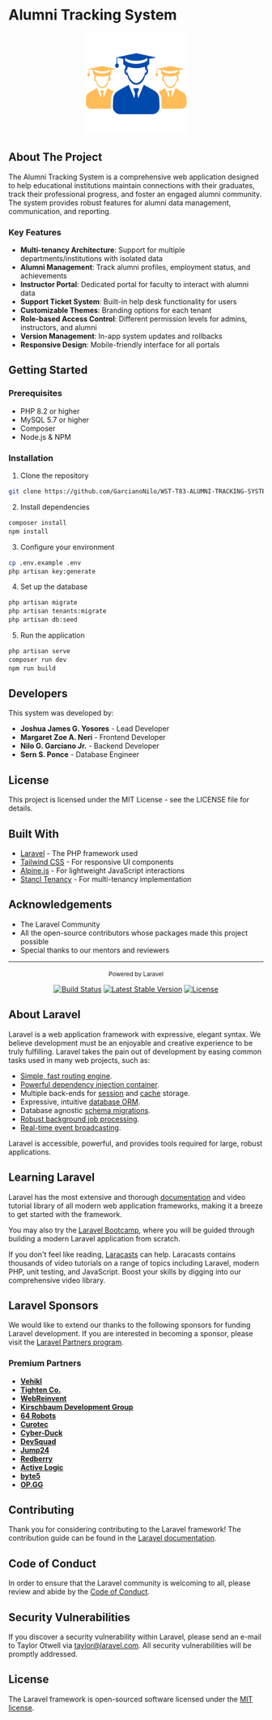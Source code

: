 # Alumni Tracking System

<p align="center">
  <img src="public/img/1.svg" alt="Alumni Tracking System Logo" width="200">
</p>

## About The Project

The Alumni Tracking System is a comprehensive web application designed to help educational institutions maintain connections with their graduates, track their professional progress, and foster an engaged alumni community. The system provides robust features for alumni data management, communication, and reporting.

### Key Features

-   **Multi-tenancy Architecture**: Support for multiple departments/institutions with isolated data
-   **Alumni Management**: Track alumni profiles, employment status, and achievements
-   **Instructor Portal**: Dedicated portal for faculty to interact with alumni data
-   **Support Ticket System**: Built-in help desk functionality for users
-   **Customizable Themes**: Branding options for each tenant
-   **Role-based Access Control**: Different permission levels for admins, instructors, and alumni
-   **Version Management**: In-app system updates and rollbacks
-   **Responsive Design**: Mobile-friendly interface for all portals

## Getting Started

### Prerequisites

-   PHP 8.2 or higher
-   MySQL 5.7 or higher
-   Composer
-   Node.js & NPM

### Installation

1. Clone the repository

```bash
git clone https://github.com/GarcianoNilo/WST-T83-ALUMNI-TRACKING-SYSTEM.git
```

2. Install dependencies

```bash
composer install
npm install
```

3. Configure your environment

```bash
cp .env.example .env
php artisan key:generate
```

4. Set up the database

```bash
php artisan migrate
php artisan tenants:migrate
php artisan db:seed
```

5. Run the application

```bash
php artisan serve
composer run dev
npm run build
```

## Developers

This system was developed by:

-   **Joshua James G. Yosores** - Lead Developer
-   **Margaret Zoe A. Neri** - Frontend Developer
-   **Nilo G. Garciano Jr.** - Backend Developer
-   **Sern S. Ponce** - Database Engineer

## License

This project is licensed under the MIT License - see the LICENSE file for details.

## Built With

-   [Laravel](https://laravel.com) - The PHP framework used
-   [Tailwind CSS](https://tailwindcss.com) - For responsive UI components
-   [Alpine.js](https://alpinejs.dev) - For lightweight JavaScript interactions
-   [Stancl Tenancy](https://tenancyforlaravel.com) - For multi-tenancy implementation

## Acknowledgements

-   The Laravel Community
-   All the open-source contributors whose packages made this project possible
-   Special thanks to our mentors and reviewers

---

<p align="center"><small>Powered by Laravel</small></p>

<p align="center">
<a href="https://github.com/laravel/framework/actions"><img src="https://github.com/laravel/framework/workflows/tests/badge.svg" alt="Build Status"></a>
<a href="https://packagist.org/packages/laravel/framework"><img src="https://img.shields.io/packagist/v/laravel/framework" alt="Latest Stable Version"></a>
<a href="https://packagist.org/packages/laravel/framework"><img src="https://img.shields.io/packagist/l/laravel/framework" alt="License"></a>
</p>

## About Laravel

Laravel is a web application framework with expressive, elegant syntax. We believe development must be an enjoyable and creative experience to be truly fulfilling. Laravel takes the pain out of development by easing common tasks used in many web projects, such as:

-   [Simple, fast routing engine](https://laravel.com/docs/routing).
-   [Powerful dependency injection container](https://laravel.com/docs/container).
-   Multiple back-ends for [session](https://laravel.com/docs/session) and [cache](https://laravel.com/docs/cache) storage.
-   Expressive, intuitive [database ORM](https://laravel.com/docs/eloquent).
-   Database agnostic [schema migrations](https://laravel.com/docs/migrations).
-   [Robust background job processing](https://laravel.com/docs/queues).
-   [Real-time event broadcasting](https://laravel.com/docs/broadcasting).

Laravel is accessible, powerful, and provides tools required for large, robust applications.

## Learning Laravel

Laravel has the most extensive and thorough [documentation](https://laravel.com/docs) and video tutorial library of all modern web application frameworks, making it a breeze to get started with the framework.

You may also try the [Laravel Bootcamp](https://bootcamp.laravel.com), where you will be guided through building a modern Laravel application from scratch.

If you don't feel like reading, [Laracasts](https://laracasts.com) can help. Laracasts contains thousands of video tutorials on a range of topics including Laravel, modern PHP, unit testing, and JavaScript. Boost your skills by digging into our comprehensive video library.

## Laravel Sponsors

We would like to extend our thanks to the following sponsors for funding Laravel development. If you are interested in becoming a sponsor, please visit the [Laravel Partners program](https://partners.laravel.com).

### Premium Partners

-   **[Vehikl](https://vehikl.com/)**
-   **[Tighten Co.](https://tighten.co)**
-   **[WebReinvent](https://webreinvent.com/)**
-   **[Kirschbaum Development Group](https://kirschbaumdevelopment.com)**
-   **[64 Robots](https://64robots.com)**
-   **[Curotec](https://www.curotec.com/services/technologies/laravel/)**
-   **[Cyber-Duck](https://cyber-duck.co.uk)**
-   **[DevSquad](https://devsquad.com/hire-laravel-developers)**
-   **[Jump24](https://jump24.co.uk)**
-   **[Redberry](https://redberry.international/laravel/)**
-   **[Active Logic](https://activelogic.com)**
-   **[byte5](https://byte5.de)**
-   **[OP.GG](https://op.gg)**

## Contributing

Thank you for considering contributing to the Laravel framework! The contribution guide can be found in the [Laravel documentation](https://laravel.com/docs/contributions).

## Code of Conduct

In order to ensure that the Laravel community is welcoming to all, please review and abide by the [Code of Conduct](https://laravel.com/docs/contributions#code-of-conduct).

## Security Vulnerabilities

If you discover a security vulnerability within Laravel, please send an e-mail to Taylor Otwell via [taylor@laravel.com](mailto:taylor@laravel.com). All security vulnerabilities will be promptly addressed.

## License

The Laravel framework is open-sourced software licensed under the [MIT license](https://opensource.org/licenses/MIT).
